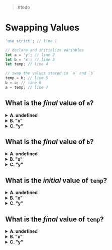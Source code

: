> #todo

# Swapping Values

```js
'use strict'; // line 1

// declare and initialize variables
let a = 'y'; // line 2
let b = 'x'; // line 3
let temp; // line 4

// swap the values stored in `a` and `b`
temp = b; // line 5
b = a; // line 6
a = temp; // line 7
```

## What is the _final_ value of `a`?

<details>
<summary><strong>A. undefined</strong></summary>
<br>

Nope. `a` never stores the value `undefined` in this program.

`a` is _initialized_ to `"y"` on line 2, and later _reassigned_ to `"x"` on
line 7.

</details>
<details>
<summary><strong>B. "x"</strong></summary>
<br>

Correct! On line 7 `"x"` is _assigned_ to `a`.

Because this is the last time `a` is _assigned_ a value, `"x"` is the final
value stored in `a`.

</details>
<details>
<summary><strong>C. "y"</strong></summary>
<br>

Nope. `"y"` is the _initial_ value stored in `a`, but on line 7 `a` is
reassigned a new value.

Because line 7 is the _last time_ `a` is assigned a new value and it is assigned
`"x"`, it's not possible for the final value to be `"y"`.

</details>

## What is the _final_ value of `b`?

<details>
<summary><strong>A. undefined</strong></summary>
<br>

Nope. `b` never stores the value `undefined` in this program.

`b` is _initialized_ to `"x"` on line 3, and later _reassigned_ to `"y"` on
line 6.

</details>
<details>
<summary><strong>B. "x"</strong></summary>
<br>

Nope. `"x"` is the _initial_ value stored in `b`, but on line 6 `b` is
reassigned a new value.

Because line 6 is the _last time_ `b` is assigned a new value and it is assigned
`"y"`, it's not possible for the final value to be `"x"`.

</details>
<details>
<summary><strong>C. "y"</strong></summary>
<br>

Correct! On line 6 `"y"` is _assigned_ to `b`.

Because this is the last time `b` is _assigned_ a value, `"y"` is the final
value stored in `b`.

</details>

## What is the _initial_ value of `temp`?

<details>
<summary><strong>A. undefined</strong></summary>
<br>

Correct! On line 4 `temp` is _declared_ but not _initialized_, so it's value is
`undefined` by default.

</details>
<details>
<summary><strong>B. "x"</strong></summary>
<br>

Nope. `temp` is _declared_ but not _initialized_. This means it's initial value
will be `undefined` by default.

</details>
<details>
<summary><strong>C. "y"</strong></summary>
<br>

Nope. `temp` is _declared_ but not _initialized_. This means it's initial value
will be `undefined` by default.

</details>

## What is the _final_ value of `temp`?

<details>
<summary><strong>A. undefined</strong></summary>
<br>

Nope. The _initial_ value for `temp` is `undefined`, but on line 5 it is
assigned the value `"x"`.

Because this is the last time that `temp` is _reassigned_, `"x"` is the final
value.

</details>
<details>
<summary><strong>B. "x"</strong></summary>
<br>

Correct! On line 5 `"x"` is _assigned_ to `temp`.

Because this is the last time `temp` is _assigned_ a value, `"x"` is the final
value stored in `temp`.

</details>
<details>
<summary><strong>C. "y"</strong></summary>
<br>

Nope. `temp` never stores the value `"y"`. The only two values it stores in this
program are `"x"` and `undefined`.

</details>
